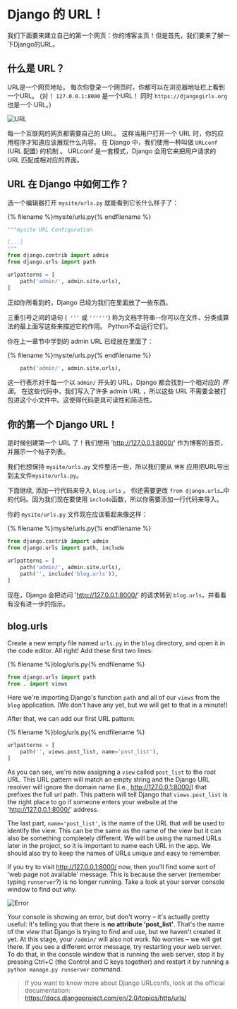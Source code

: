 # Django 的 URL！

我们下面要来建立自己的第一个网页：你的博客主页！但是首先，我们要来了解一下Django的URL。

## 什么是 URL？

URL是一个网页地址。 每次你登录一个网页时，你都可以在浏览器地址栏上看到一个URL。 (对！ `127.0.0.1:8000` 是一个URL！ 同时 `https://djangogirls.org` 也是一个 URL。)

![URL](images/url.png)

每一个互联网的网页都需要自己的 URL。 这样当用户打开一个 URL 时，你的应用程序才知道应该展现什么内容。 在 Django 中，我们使用一种叫做 `URLconf` (URL 配置) 的机制 。 URLconf 是一套模式，Django 会用它来把用户请求的 URL 匹配成相对应的界面。

## URL 在 Django 中如何工作？

选一个编辑器打开 `mysite/urls.py` 就能看到它长什么样子了：

{% filename %}mysite/urls.py{% endfilename %}

```python
"""mysite URL Configuration

[...]
"""
from django.contrib import admin
from django.urls import path

urlpatterns = [
    path('admin/', admin.site.urls),
]
```

正如你所看到的，Django 已经为我们在里面放了一些东西。

三重引号之间的语句 (` '''` 或 `''''''`) 称为文档字符串--你可以在文件、分类或算法的最上面写这些来描述它的作用。 Python不会运行它们。

你在上一章节中学到的 admin URL 已经放在里面了：

{% filename %}mysite/urls.py{% endfilename %}

```python
    path('admin/', admin.site.urls),
```

这一行表示对于每一个以 `admin/` 开头的 URL，Django 都会找到一个相对应的 *界面*。 在这些代码中，我们写入了许多 admin URL ，所以这些 URL 不需要全被打包进这个小文件中。这使得代码更具可读性和简洁性。

## 你的第一个 Django URL！

是时候创建第一个 URL 了！我们想用 'http://127.0.0.1:8000/' 作为博客的首页，并展示一个帖子列表。

我们也想保持 `mysite/urls.py` 文件整洁一些，所以我们要从 `博客` 应用把URL导出到主文件`mysite/urls.py`。

下面继续, 添加一行代码来导入 `blog.urls` 。 你还需要更改 `from django.urls…`中的代码。因为我们现在要使用 `include`函数，所以你需要添加一行代码来导入。

你的 `mysite/urls.py` 文件现在应该看起来像这样：

{% filename %}mysite/urls.py{% endfilename %}

```python
from django.contrib import admin
from django.urls import path, include

urlpatterns = [
    path('admin/', admin.site.urls),
    path('', include('blog.urls')),
]
```

现在，Django 会把访问 'http://127.0.0.1:8000/' 的请求转到 `blog.urls`，并看看有没有进一步的指示。

## blog.urls

Create a new empty file named `urls.py` in the `blog` directory, and open it in the code editor. All right! Add these first two lines:

{% filename %}blog/urls.py{% endfilename %}

```python
from django.urls import path
from . import views
```

Here we're importing Django's function `path` and all of our `views` from the `blog` application. (We don't have any yet, but we will get to that in a minute!)

After that, we can add our first URL pattern:

{% filename %}blog/urls.py{% endfilename %}

```python
urlpatterns = [
    path('', views.post_list, name='post_list'),
]
```

As you can see, we're now assigning a `view` called `post_list` to the root URL. This URL pattern will match an empty string and the Django URL resolver will ignore the domain name (i.e., http://127.0.0.1:8000/) that prefixes the full url path. This pattern will tell Django that `views.post_list` is the right place to go if someone enters your website at the 'http://127.0.0.1:8000/' address.

The last part, `name='post_list'`, is the name of the URL that will be used to identify the view. This can be the same as the name of the view but it can also be something completely different. We will be using the named URLs later in the project, so it is important to name each URL in the app. We should also try to keep the names of URLs unique and easy to remember.

If you try to visit http://127.0.0.1:8000/ now, then you'll find some sort of 'web page not available' message. This is because the server (remember typing `runserver`?) is no longer running. Take a look at your server console window to find out why.

![Error](images/error1.png)

Your console is showing an error, but don't worry – it's actually pretty useful: It's telling you that there is **no attribute 'post_list'**. That's the name of the *view* that Django is trying to find and use, but we haven't created it yet. At this stage, your `/admin/` will also not work. No worries – we will get there. If you see a different error message, try restarting your web server. To do that, in the console window that is running the web server, stop it by pressing Ctrl+C (the Control and C keys together) and restart it by running a `python manage.py runserver` command.

> If you want to know more about Django URLconfs, look at the official documentation: https://docs.djangoproject.com/en/2.0/topics/http/urls/